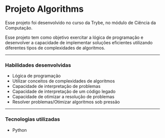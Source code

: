 # Projeto Algorithms
  Esse projeto foi desenvolvido no curso da Trybe, no módulo de Ciência da Computação.

  Esse projeto tem como objetivo exercitar a lógica de programação e desenvolver a capacidade de implementar soluções eficientes utilizando diferentes tipos de complexidades de algoritmos.

---

### Habilidades desenvolvidas
- Lógica de programação
- Utilizar conceitos de complexidades de algoritmos
- Capacidade de interpretação de problemas
- Capacidade de interpretação de um código legado
- Capacidade de otimizar a resolução de problemas
- Resolver problemas/Otimizar algoritmos sob pressão

---

### Tecnologias utilizadas
- Python
